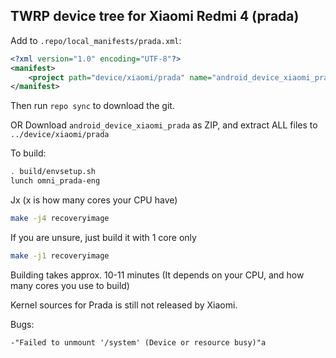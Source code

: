 ## TWRP device tree for Xiaomi Redmi 4 (prada)

Add to `.repo/local_manifests/prada.xml`:

```xml
<?xml version="1.0" encoding="UTF-8"?>
<manifest>
	<project path="device/xiaomi/prada" name="android_device_xiaomi_prada" remote="Kizoky" revision="android-6.0" />
</manifest>
```
Then run `repo sync` to download the git.

OR
Download `android_device_xiaomi_prada` as ZIP, and extract ALL files to `../device/xiaomi/prada`

To build:

```sh
. build/envsetup.sh
lunch omni_prada-eng
```
Jx (x is how many cores your CPU have)
```sh
make -j4 recoveryimage
```
If you are unsure, just build it with 1 core only
```sh
make -j1 recoveryimage
```
Building takes approx. 10-11 minutes (It depends on your CPU, and how many cores you use to build)

Kernel sources for Prada is still not released by Xiaomi.

Bugs:
```xml
-"Failed to unmount '/system' (Device or resource busy)"a
```
